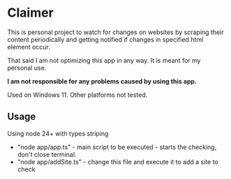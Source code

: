 <h1>Claimer</h1>
This is personal project to watch for changes on websites by scraping their content periodically and getting notified if changes in specified html element occur.

That said I am not optimizing this app in any way. It is meant for my personal use.

**I am not responsible for any problems caused by using this app.**

Used on Windows 11. Other platforms not tested.

<h2>Usage</h2>

Using node 24+ with types striping

-   "node app/app.ts" - main script to be executed - starts the checking, don't close terminal.
-   "node app/addSite.ts" - change this file and execute it to add a site to check
